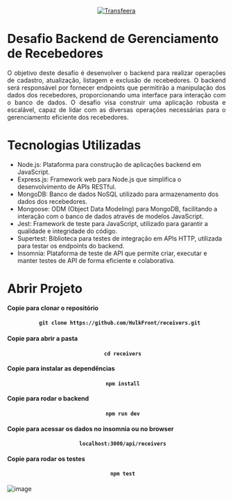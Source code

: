 <p align="center">
    <a href="https://transfeera.com/">
        <img src="https://startups.com.br/wp-content/uploads/2023/01/1200x675-2023-01-11T100834.723.jpg" alt="Transfeera">
    </a>
</p>
<h1 align="left">
    <b>Desafio Backend de Gerenciamento de Recebedores</b>
    <br>
  
</h1>
<p align="justify">O objetivo deste desafio é desenvolver o backend para realizar operações de cadastro, atualização, listagem e exclusão de recebedores. 
     O backend será responsável por fornecer endpoints que permitirão a manipulação dos dados dos recebedores, proporcionando uma interface para interação com o banco de dados.
     O desafio visa construir uma aplicação robusta e escalável, capaz de lidar com as diversas operações necessárias para o gerenciamento eficiente dos recebedores.</p>
<div align="left">

# Tecnologias Utilizadas
* Node.js: Plataforma para construção de aplicações backend em JavaScript.
* Express.js: Framework web para Node.js que simplifica o desenvolvimento de APIs RESTful.
* MongoDB: Banco de dados NoSQL utilizado para armazenamento dos dados dos recebedores.
* Mongoose: ODM (Object Data Modeling) para MongoDB, facilitando a interação com o banco de dados através de modelos JavaScript.
* Jest: Framework de teste para JavaScript, utilizado para garantir a qualidade e integridade do código.
* Supertest: Biblioteca para testes de integração em APIs HTTP, utilizada para testar os endpoints do backend.
* Insomnia: Plataforma de teste de API que permite criar, executar e manter testes de API de forma eficiente e colaborativa.

# Abrir Projeto
    

<b>Copie para clonar o repositório</b>

<h4 align="center">

    
      git clone https://github.com/HulkFront/receivers.git
</h4>

<h4>
<b>Copie para abrir a pasta</b>
  
<h4 align="center">

        cd receivers
</h4>
<b>Copie para instalar as dependências</b>

<h4 align="center">


        npm install
</h4>
<b>Copie para rodar o backend</b>

<h4 align="center">


        npm run dev
</h4>
<b>Copie para acessar os dados no insomnia ou no browser</b>
<h4 align="center">


        localhost:3000/api/receivers
</h4>
<b>Copie para rodar os testes</b>

<h4 align="center">


        npm test
</h4>

![image](https://github.com/HulkFront/receivers/assets/62362001/6ade2c66-9f24-4e43-9050-72ee7f8deeb0)




